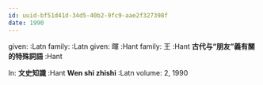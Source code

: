 ```yaml
---
id: uuid-bf51d41d-34d5-40b2-9fc9-aae2f327398f
date: 1990
---
```


given:  :Latn
family:  :Latn
given: 暉 :Hant
family: 王 :Hant
**古代与“朋友”義有關的特殊詞語** :Hant

In: 
**文史知識** :Hant
**Wen shi zhishi** :Latn
volume: 2, 1990